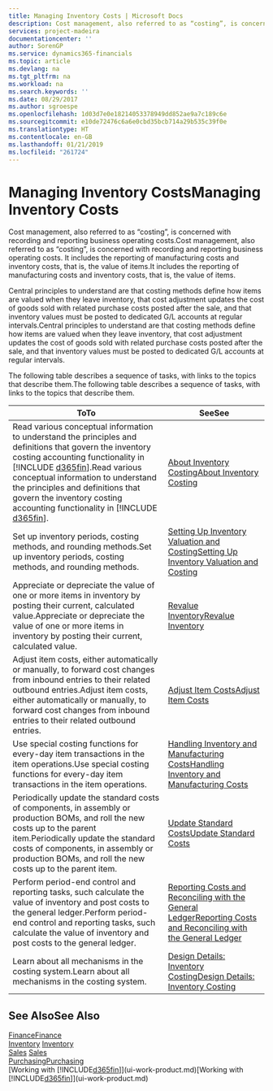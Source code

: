 ```yaml
---
title: Managing Inventory Costs | Microsoft Docs
description: Cost management, also referred to as “costing”, is concerned with recording and reporting business operating costs. It includes the reporting of manufacturing costs and inventory costs, that is, the value of items.
services: project-madeira
documentationcenter: ''
author: SorenGP
ms.service: dynamics365-financials
ms.topic: article
ms.devlang: na
ms.tgt_pltfrm: na
ms.workload: na
ms.search.keywords: ''
ms.date: 08/29/2017
ms.author: sgroespe
ms.openlocfilehash: 1d03d7e0e18214053378949dd852ae9a7c189c6e
ms.sourcegitcommit: e10de72476c6a6e0cbd35bcb714a29b535c39f0e
ms.translationtype: HT
ms.contentlocale: en-GB
ms.lasthandoff: 01/21/2019
ms.locfileid: "261724"
---
```

# <a name="managing-inventory-costs"></a><span data-ttu-id="23a46-104">Managing Inventory Costs</span><span class="sxs-lookup"><span data-stu-id="23a46-104">Managing Inventory Costs</span></span>
<span data-ttu-id="23a46-105">Cost management, also referred to as “costing”, is concerned with recording and reporting business operating costs.</span><span class="sxs-lookup"><span data-stu-id="23a46-105">Cost management, also referred to as “costing”, is concerned with recording and reporting business operating costs.</span></span> <span data-ttu-id="23a46-106">It includes the reporting of manufacturing costs and inventory costs, that is, the value of items.</span><span class="sxs-lookup"><span data-stu-id="23a46-106">It includes the reporting of manufacturing costs and inventory costs, that is, the value of items.</span></span>   

<span data-ttu-id="23a46-107">Central principles to understand are that costing methods define how items are valued when they leave inventory, that cost adjustment updates the cost of goods sold with related purchase costs posted after the sale, and that inventory values must be posted to dedicated G/L accounts at regular intervals.</span><span class="sxs-lookup"><span data-stu-id="23a46-107">Central principles to understand are that costing methods define how items are valued when they leave inventory, that cost adjustment updates the cost of goods sold with related purchase costs posted after the sale, and that inventory values must be posted to dedicated G/L accounts at regular intervals.</span></span>

<span data-ttu-id="23a46-108">The following table describes a sequence of tasks, with links to the topics that describe them.</span><span class="sxs-lookup"><span data-stu-id="23a46-108">The following table describes a sequence of tasks, with links to the topics that describe them.</span></span>


|                                                                                            <span data-ttu-id="23a46-109">**To**</span><span class="sxs-lookup"><span data-stu-id="23a46-109">**To**</span></span>                                                                                            |                                                         <span data-ttu-id="23a46-110">**See**</span><span class="sxs-lookup"><span data-stu-id="23a46-110">**See**</span></span>                                                          |
|----------------------------------------------------------------------------------------------------------------------------------------------------------------------------------------------|--------------------------------------------------------------------------------------------------------------------------|
| <span data-ttu-id="23a46-111">Read various conceptual information to understand the principles and definitions that govern the inventory costing accounting functionality in [!INCLUDE [d365fin](includes/d365fin_md.md)].</span><span class="sxs-lookup"><span data-stu-id="23a46-111">Read various conceptual information to understand the principles and definitions that govern the inventory costing accounting functionality in [!INCLUDE [d365fin](includes/d365fin_md.md)].</span></span> |                                [<span data-ttu-id="23a46-112">About Inventory Costing</span><span class="sxs-lookup"><span data-stu-id="23a46-112">About Inventory Costing</span></span>](finance-learn-about-costing.md)                                 |
|                                                               <span data-ttu-id="23a46-113">Set up inventory periods, costing methods, and rounding methods.</span><span class="sxs-lookup"><span data-stu-id="23a46-113">Set up inventory periods, costing methods, and rounding methods.</span></span>                                                               |             [<span data-ttu-id="23a46-114">Setting Up Inventory Valuation and Costing</span><span class="sxs-lookup"><span data-stu-id="23a46-114">Setting Up Inventory Valuation and Costing</span></span>](finance-set-up-inventory-valuation-and-costing.md)              |
|                                       <span data-ttu-id="23a46-115">Appreciate or depreciate the value of one or more items in inventory by posting their current, calculated value.</span><span class="sxs-lookup"><span data-stu-id="23a46-115">Appreciate or depreciate the value of one or more items in inventory by posting their current, calculated value.</span></span>                                       |                                 [<span data-ttu-id="23a46-116">Revalue Inventory</span><span class="sxs-lookup"><span data-stu-id="23a46-116">Revalue Inventory</span></span>](inventory-how-revalue-inventory.md)                                  |
|                             <span data-ttu-id="23a46-117">Adjust item costs, either automatically or manually, to forward cost changes from inbound entries to their related outbound entries.</span><span class="sxs-lookup"><span data-stu-id="23a46-117">Adjust item costs, either automatically or manually, to forward cost changes from inbound entries to their related outbound entries.</span></span>                             |                                 [<span data-ttu-id="23a46-118">Adjust Item Costs</span><span class="sxs-lookup"><span data-stu-id="23a46-118">Adjust Item Costs</span></span>](inventory-how-adjust-item-costs.md)                                  |
|                                                    <span data-ttu-id="23a46-119">Use special costing functions for every-day item transactions in the item operations.</span><span class="sxs-lookup"><span data-stu-id="23a46-119">Use special costing functions for every-day item transactions in the item operations.</span></span>                                                     |            [<span data-ttu-id="23a46-120">Handling Inventory and Manufacturing Costs</span><span class="sxs-lookup"><span data-stu-id="23a46-120">Handling Inventory and Manufacturing Costs</span></span>](finance-handle-inventory-and-manufacturing-costs.md)             |
|                             <span data-ttu-id="23a46-121">Periodically update the standard costs of components, in assembly or production BOMs, and roll the new costs up to the parent item.</span><span class="sxs-lookup"><span data-stu-id="23a46-121">Periodically update the standard costs of components, in assembly or production BOMs, and roll the new costs up to the parent item.</span></span>                              |                             [<span data-ttu-id="23a46-122">Update Standard Costs</span><span class="sxs-lookup"><span data-stu-id="23a46-122">Update Standard Costs</span></span>](finance-how-to-update-standard-costs.md)                             |
|                                 <span data-ttu-id="23a46-123">Perform period-end control and reporting tasks, such calculate the value of inventory and post costs to the general ledger.</span><span class="sxs-lookup"><span data-stu-id="23a46-123">Perform period-end control and reporting tasks, such calculate the value of inventory and post costs to the general ledger.</span></span>                                  | [<span data-ttu-id="23a46-124">Reporting Costs and Reconciling with the General Ledger</span><span class="sxs-lookup"><span data-stu-id="23a46-124">Reporting Costs and Reconciling with the General Ledger</span></span>](finance-report-costs-and-reconcile-with-the-general-ledger.md) |
|                                                                      <span data-ttu-id="23a46-125">Learn about all mechanisms in the costing system.</span><span class="sxs-lookup"><span data-stu-id="23a46-125">Learn about all mechanisms in the costing system.</span></span>                                                                       |                         [<span data-ttu-id="23a46-126">Design Details: Inventory Costing</span><span class="sxs-lookup"><span data-stu-id="23a46-126">Design Details: Inventory Costing</span></span>](design-details-inventory-costing.md)                         |

## <a name="see-also"></a><span data-ttu-id="23a46-127">See Also</span><span class="sxs-lookup"><span data-stu-id="23a46-127">See Also</span></span>  
 [<span data-ttu-id="23a46-128">Finance</span><span class="sxs-lookup"><span data-stu-id="23a46-128">Finance</span></span>](finance.md)  
 <span data-ttu-id="23a46-129">[Inventory](inventory-manage-inventory.md) </span><span class="sxs-lookup"><span data-stu-id="23a46-129">[Inventory](inventory-manage-inventory.md) </span></span>  
 <span data-ttu-id="23a46-130">[Sales](sales-manage-sales.md) </span><span class="sxs-lookup"><span data-stu-id="23a46-130">[Sales](sales-manage-sales.md) </span></span>  
 [<span data-ttu-id="23a46-131">Purchasing</span><span class="sxs-lookup"><span data-stu-id="23a46-131">Purchasing</span></span>](purchasing-manage-purchasing.md)  
 <span data-ttu-id="23a46-132">[Working with [!INCLUDE[d365fin](includes/d365fin_md.md)]](ui-work-product.md)</span><span class="sxs-lookup"><span data-stu-id="23a46-132">[Working with [!INCLUDE[d365fin](includes/d365fin_md.md)]](ui-work-product.md)</span></span>

